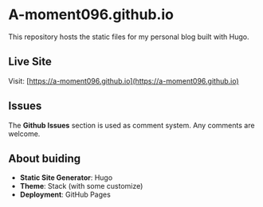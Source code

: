 # A-moment096.github.io

This repository hosts the static files for my personal blog built with Hugo.

## Live Site

Visit: [https://a-moment096.github.io](https://a-moment096.github.io)

## Issues

The **Github Issues** section is used as comment system. Any comments are welcome.

## About buiding

- **Static Site Generator**: Hugo
- **Theme**: Stack (with some customize)
- **Deployment**: GitHub Pages
